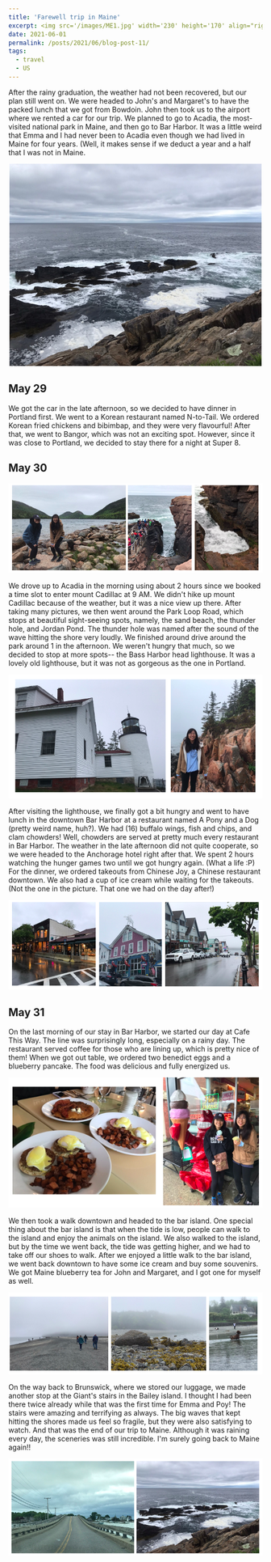 ```yaml
---
title: 'Farewell trip in Maine'
excerpt: <img src='/images/ME1.jpg' width='230' height='170' align="right" hspace="20">  After the rainy graduation, the weather had not been recovered, but our plan still went on. We were headed to John's and Margaret's to have the packed lunch that we got from Bowdoin. John then took us to the airport where we rented a car for our trip. We planned to go to Acadia, the most-visited national park in Maine, and then go to downtown Bar Harbor. It was a little weird that Emma and I had never been to Acadia even though we had lived in Maine for four years. (Well, it makes sense if we deduct a year and a half that I was not in Maine. 
date: 2021-06-01
permalink: /posts/2021/06/blog-post-11/
tags:
  - travel
  - US
---
```


After the rainy graduation, the weather had not been recovered, but our plan still went on. We were headed to John's and Margaret's to have the packed lunch that we got from Bowdoin. John then took us to the airport where we rented a car for our trip. We planned to go to Acadia, the most-visited national park in Maine, and then go to Bar Harbor. It was a little weird that Emma and I had never been to Acadia even though we had lived in Maine for four years. (Well, it makes sense if we deduct a year and a half that I was not in Maine. 
<p align="center">
  <img src="/images/ME1.jpg" width="500" height="400">
</p>

May 29
---

We got the car in the late afternoon, so we decided to have dinner in Portland first. We went to a Korean restaurant named N-to-Tail. We ordered Korean fried chickens and bibimbap, and they were very flavourful! After that, we went to Bangor, which was not an exciting spot. However, since it was close to Portland, we decided to stay there for a night at Super 8. 

May 30
---
<p align="center">
  <img src="/images/ME2.png">
</p>

We drove up to Acadia in the morning using about 2 hours since we booked a time slot to enter mount Cadillac at 9 AM. We didn't hike up mount Cadillac because of the weather, but it was a nice view up there. After taking many pictures, we then went around the Park Loop Road, which stops at beautiful sight-seeing spots, namely, the sand beach, the thunder hole, and Jordan Pond. The thunder hole was named after the sound of the wave hitting the shore very loudly. We finished around drive around the park around 1 in the afternoon. We weren't hungry that much, so we decided to stop at more spots-- the Bass Harbor head lighthouse. It was a lovely old lighthouse, but it was not as gorgeous as the one in Portland. 

<p align="center">
  <img src="/images/ME3.png">
</p>

After visiting the lighthouse, we finally got a bit hungry and went to have lunch in the downtown Bar Harbor at a restaurant named A Pony and a Dog (pretty weird name, huh?). We had (16) buffalo wings, fish and chips, and clam chowders! Well, chowders are served at pretty much every restaurant in Bar Harbor. The weather in the late afternoon did not quite cooperate, so we were headed to the Anchorage hotel right after that. We spent 2 hours watching the hunger games two until we got hungry again. (What a life :P) For the dinner, we ordered takeouts from Chinese Joy, a Chinese restaurant downtown. We also had a cup of ice cream while waiting for the takeouts. (Not the one in the picture. That one we had on the day after!) 


<p align="center">
  <img src="/images/ME4.png">
</p>

May 31
---

On the last morning of our stay in Bar Harbor, we started our day at Cafe This Way. The line was surprisingly long, especially on a rainy day. The restaurant served coffee for those who are lining up, which is pretty nice of them! When we got out table, we ordered two benedict eggs and a blueberry pancake. The food was delicious and fully energized us. 

<p align="center">
  <img src="/images/ME5.png">
</p>

We then took a walk downtown and headed to the bar island. One special thing about the bar island is that when the tide is low, people can walk to the island and enjoy the animals on the island. We also walked to the island, but by the time we went back, the tide was getting higher, and we had to take off our shoes to walk. After we enjoyed a little walk to the bar island, we went back downtown to have some ice cream and buy some souvenirs. We got Maine blueberry tea for John and Margaret, and I got one for myself as well.

<p align="center">
  <img src="/images/ME6.png">
</p>

On the way back to Brunswick, where we stored our luggage, we made another stop at the Giant's stairs in the Bailey island. I thought I had been there twice already while that was the first time for Emma and Poy! The stairs were amazing and terrifying as always. The big waves that kept hitting the shores made us feel so fragile, but they were also satisfying to watch. And that was the end of our trip to Maine. Although it was raining every day, the sceneries was still incredible. I'm surely going back to Maine again!! 

<p align="center">
  <img src="/images/ME7.png">
</p>
